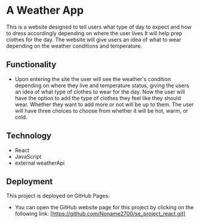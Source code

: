 # A Weather App

This is a website designed to tell users what type of day to expect and how to dress accordingly depending on where the user lives It will help prep clothes for the day. The website will give users an idea of what to wear depending on the weather conditions and temperature. 

## Functionality

- Upon entering the site the user will see the weather's condition depending on where they live and temperature status, giving the users an idea of what type of clothes to wear for the day.
Now the user will have the option to add the type of clothes they feel like they should wear. Whether they want to add more or not will be up to them. 
The user will have three choices to choose from whether it will be hot, warm, or cold. 

## Technology

- React
- JavaScript 
- external weatherApi 

## Deployment

This project is deployed on GitHub Pages:

- You can open the GitHub website page for this project by clicking on the following link:
[https://github.com/Noname2700/se_project_react.git]